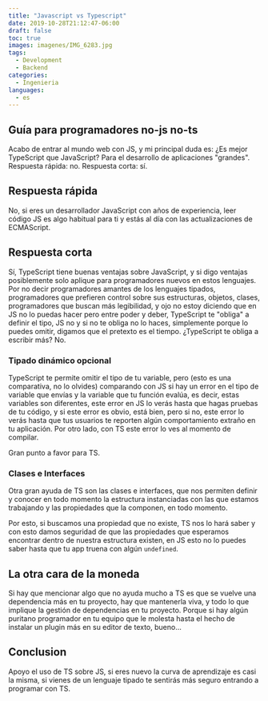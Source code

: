 ```yaml
---
title: "Javascript vs Typescript"
date: 2019-10-28T21:12:47-06:00
draft: false
toc: true
images: imagenes/IMG_6283.jpg
tags: 
  - Development
  - Backend
categories:
  - Ingenieria
languages:
  - es
---
```


## Guía para programadores no-js no-ts

Acabo de entrar al mundo web con JS, y mi principal duda es: ¿Es mejor TypeScript que JavaScript? Para el desarrollo de aplicaciones "grandes". Respuesta rápida: no. Respuesta corta: sí.

## Respuesta rápida

No, si eres un desarrollador JavaScript con años de experiencia, leer código JS es algo habitual para ti y estás al día con las actualizaciones de ECMAScript.

## Respuesta corta

Sí, TypeScript tiene buenas ventajas sobre JavaScript, y si digo ventajas posiblemente solo aplique para programadores nuevos en estos lenguajes. Por no decir programadores amantes de los lenguajes tipados, programadores que prefieren control sobre sus estructuras, objetos, clases, programadores que buscan más legibilidad, y ojo no estoy diciendo que en JS no lo puedas hacer pero entre poder y deber, TypeScript te "obliga" a definir el tipo, JS no y si no te obliga no lo haces, simplemente porque lo puedes omitir, digamos que el pretexto es el tiempo. ¿TypeScript te obliga a escribir más? No.

### Tipado dinámico opcional

TypeScript te permite omitir el tipo de tu variable, pero (esto es una comparativa, no lo olvides) comparando con JS si hay un error en el tipo de variable que envías y la variable que tu función evalúa, es decir, estas variables son diferentes, este error en JS lo verás hasta que hagas pruebas de tu código, y si este error es obvio, está bien, pero si no, este error lo verás hasta que tus usuarios te reporten algún comportamiento extraño en tu aplicación. Por otro lado, con TS este error lo ves al momento de compilar.

Gran punto a favor para TS.

### Clases e Interfaces

Otra gran ayuda de TS son las clases e interfaces, que nos permiten definir y conocer en todo momento la estructura instanciadas con las que estamos trabajando y las propiedades que la componen, en todo momento.

Por esto, si buscamos una propiedad que no existe, TS nos lo hará saber y con esto damos seguridad de que las propiedades que esperamos encontrar dentro de nuestra estructura existen, en JS esto no lo puedes saber hasta que tu app truena con algún `undefined`.

## La otra cara de la moneda

Si hay que mencionar algo que no ayuda mucho a TS es que se vuelve una dependencia más en tu proyecto, hay que mantenerla viva, y todo lo que implique la gestión de dependencias en tu proyecto. Porque si hay algún puritano programador en tu equipo que le molesta hasta el hecho de instalar un plugin más en su editor de texto, bueno...

## Conclusion

Apoyo el uso de TS sobre JS, si eres nuevo la curva de aprendizaje es casi la misma, si vienes de un lenguaje tipado te sentirás más seguro entrando a programar con TS.
